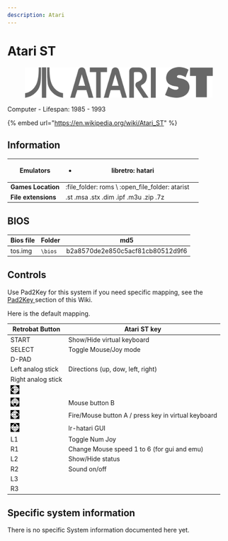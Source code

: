 ```yaml
---
description: Atari
---
```


# Atari ST

<figure><img src="https://raw.githubusercontent.com/fabricecaruso/es-theme-carbon/52ff37c9e265587d006945a2ba695b5a962b3a3d/art/logos/atarist.svg" alt=""><figcaption></figcaption></figure>

Computer - Lifespan: 1985 - 1993

{% embed url="https://en.wikipedia.org/wiki/Atari_ST" %}

## Information

| **Emulators**       | <ul><li>libretro: hatari</li></ul>                 |   |
| ------------------- | -------------------------------------------------- | - |
| **Games Location**  | :file\_folder: roms \ :open\_file\_folder: atarist |   |
| **File extensions** | .st .msa .stx .dim .ipf .m3u .zip .7z              |   |

## BIOS

| Bios file | Folder  | md5                              |
| --------- | ------- | -------------------------------- |
| tos.img   | `\bios` | b2a8570de2e850c5acf81cb80512d9f6 |

## Controls

Use Pad2Key for this system if you need specific mapping, see the [Pad2Key ](../../../controllers/pad2key.md)section of this Wiki.

Here is the default mapping.

| Retrobat Button                                       | Atari ST key                                        |
| ----------------------------------------------------- | --------------------------------------------------- |
| START                                                 | Show/Hide virtual keyboard                          |
| SELECT                                                | Toggle Mouse/Joy mode                               |
| D-PAD                                                 |                                                     |
| Left analog stick                                     | Directions (up, dow, left, right)                   |
| Right analog stick                                    |                                                     |
| ![](<../../../.gitbook/assets/image (2) (1) (1).png>) |                                                     |
| ![](<../../../.gitbook/assets/image (1) (2) (1).png>) | Mouse button B                                      |
| ![](<../../../.gitbook/assets/image (4) (1).png>)     | Fire/Mouse button A / press key in virtual keyboard |
| ![](<../../../.gitbook/assets/image (3) (1) (2).png>) | lr-hatari GUI                                       |
| L1                                                    | Toggle Num Joy                                      |
| R1                                                    | Change Mouse speed 1 to 6 (for gui and emu)         |
| L2                                                    | Show/Hide status                                    |
| R2                                                    | Sound on/off                                        |
| L3                                                    |                                                     |
| R3                                                    |                                                     |

## Specific system information

There is no specific System information documented here yet.
